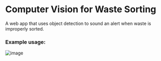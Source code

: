 # Computer Vision for Waste Sorting
A web app that uses object detection to sound an alert when waste is improperly sorted.

### Example usage:
![image](https://github.com/JacintaSyilloam/waste-detection/assets/121095246/70fa7d5c-8059-4197-a7ae-d766c5f37ebb)
